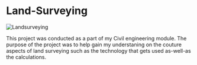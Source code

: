 # Land-Surveying

![Landsurveying](Land-Surveying/eb0bed92-c420-495f-ae49-6d07beb9b0b9.JPG)


This project was conducted as a part of my Civil engineering module. The purpose of the project was to help gain my understaning on the couture aspects of land surveying such as the technology that gets used as-well-as the calculations. 
